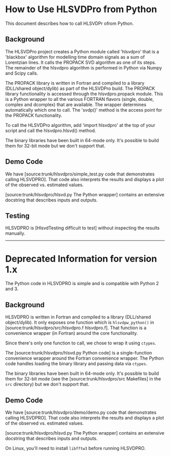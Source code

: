 # How to Use HLSVDPro from Python
This document describes how to call HLSVDPr ofrom Python.

## Background
The HLSVDPro project creates a Python module called 'hlsvdpro' that is a 'blackbox' algorithm for modelling time domain signals as a sum of Lorentzian lines. It calls the PROPACK SVD algorithm as one of its steps. The remainder of the hlsvdpro algorithm is performed in Python via Numpy and Scipy calls. 

The PROPACK library is written in Fortran and compiled to a library
(DLL/shared object/dylib) as part of the HLSVDPro build. The PROPACK library functionality is accessed through the hlsvdpro.propack module. This is a Python wrapper to all the various FORTRAN flavors (single, double, complex and dcomplex) that are available. The wrapper determines automatically which one to call. The 'svdp()' method is the access point for the PROPACK functionality.

To call the HLSVDPro algorithm, add 'import hlsvdpro' at the top of your script and call the hlsvdpro.hlsvd() method. 

The binary libraries have been built in 64-mode only. It's possible to build them for 32-bit mode but we don't support that.

## Demo Code
We have [source:trunk/hlsvdpro/simple_test.py code that demonstrates calling HLSVDPRO]. That code also interprets the results and displays a plot of the observed vs. estimated values.

[source:trunk/hlsvdpro/hlsvd.py The Python wrapper] contains an extensive docstring
that describes inputs and outputs.

## Testing
HLSVDPRO is [HlsvdTesting difficult to test] without inspecting the results manually.


---------

# Deprecated Information for version 1.x
The Python code in HLSVDPRO is simple and is compatible with Python 2 and 3.

## Background
HLSVDPRO is written in Fortran and compiled to a library
(DLL/shared object/dylib). It only exposes one function which is
`hlsvdpw_python()` in [source:trunk/hlsvdpro/src/hlsvdpro.f hlsvdpro.f]. That
function is a convenience wrapper (in Fortran) around the core
functionality.

Since there's only one function to call, we chose to wrap it using `ctypes`.

The [source:trunk/hlsvdpro/hlsvd.py Python code] is a single-function convenience
wrapper around the Fortran convenience wrapper. The Python code handles
loading the binary library and passing data via `ctypes`.

The binary libraries have been built in 64-mode only. It's possible to
build them for 32-bit mode (see the 
[source:trunk/hlsvdpro/src Makefiles] in the `src` directory) but we 
don't support that.

## Demo Code
We have
[source:trunk/hlsvdpro/demo/demo.py code that demonstrates calling HLSVDPRO].
That code also interprets the results and displays a plot of the observed
vs. estimated values.

[source:trunk/hlsvdpro/hlsvd.py The Python wrapper] contains an extensive docstring
that describes inputs and outputs.

On Linux, you'll need to install `libfftw3` before running HLSVDPRO.


